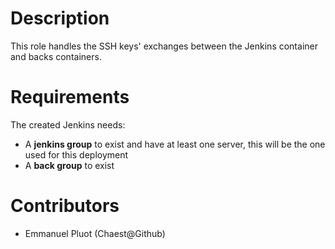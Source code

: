 # Description

This role handles the SSH keys' exchanges between the Jenkins container and backs containers.	

# Requirements

The created Jenkins needs:
 * A **jenkins group** to exist and have at least one server, this will be the one used for this deployment 
 * A **back group** to exist

# Contributors

 - Emmanuel Pluot (Chaest@Github)
